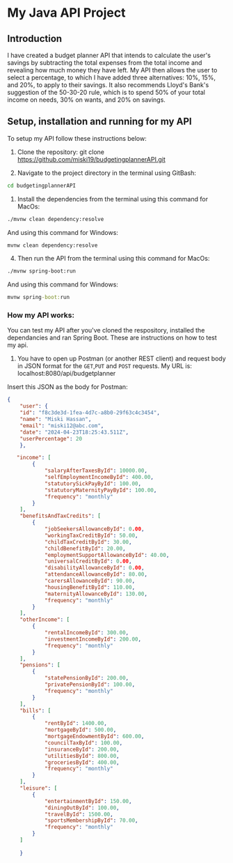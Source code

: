 # **My Java API Project**

## **Introduction**
I have created a budget planner API that intends to calculate the user's savings by subtracting the total expenses from the total income and revealing how much money they have left. My API then allows the user to select a percentage, to which I have added three alternatives: 10%, 15%, and 20%, to apply to their savings. It also recommends Lloyd's Bank's suggestion of the 50-30-20 rule, which is to spend 50% of your total income on needs, 30% on wants, and 20% on savings.


## Setup, installation and running for my API
To setup my API follow these instructions below:
1. Clone the repository: git clone https://github.com/miski19/budgetingplannerAPI.git

1. Navigate to the project directory in the terminal using GitBash: 
```sh
cd budgetingplannerAPI
```
1. Install the dependencies from the terminal using this command for MacOs:

```sh
./mvnw clean dependency:resolve
```
And using this command for Windows:
```cmd
mvnw clean dependency:resolve
```
4. Then run the API from the terminal using this command for MacOs:
```sh
./mvnw spring-boot:run
```
And using this command for Windows: 
```cmd
mvnw spring-boot:run
```
### **How my API works:**
You can test my API after you've cloned the respository, installed the dependancies and ran Spring Boot. These are instructions on how to test my api.
1. You have to open up Postman (or another REST client) and request body in JSON format for the `GET`,`PUT` and `POST` requests. 
My URL is: localhost:8080/api/budgetplanner


Insert this JSON as the body for Postman: 
```JSON
{
    "user": {
    "id": "f8c3de3d-1fea-4d7c-a8b0-29f63c4c3454",
    "name": "Miski Hassan",
    "email": "miski12@abc.com",
    "date": "2024-04-23T18:25:43.511Z",
    "userPercentage": 20
    },

   "income": [
        {
            "salaryAfterTaxesById": 10000.00,
            "selfEmploymentIncomeById": 400.00,
            "statutorySickPayById": 100.00,
            "statutoryMaternityPayById": 100.00,
            "frequency": "monthly"
        }
    ],
    "benefitsAndTaxCredits": [
        {
            "jobSeekersAllowanceById": 0.00,
            "workingTaxCreditById": 50.00,
            "childTaxCreditById": 30.00,
            "childBenefitById": 20.00,
            "employmentSupportAllowanceById": 40.00,
            "universalCreditById": 0.00,
            "disabilityAllowanceById": 0.00,
            "attendanceAllowanceById": 80.00,
            "carersAllowanceById": 90.00,
            "housingBenefitById": 110.00,
            "maternityAllowanceById": 130.00,
            "frequency": "monthly"
        }
    ],
    "otherIncome": [
        {
            "rentalIncomeById": 300.00,
            "investmentIncomeById": 200.00,
            "frequency": "monthly"
        }
    ],
    "pensions": [
        {
            "statePensionById": 200.00,
            "privatePensionById": 100.00,
            "frequency": "monthly"
        }
    ],
    "bills": [
        {
            "rentById": 1400.00,
            "mortgageById": 500.00,
            "mortgageEndowmentById": 600.00,
            "councilTaxById": 100.00,
            "insuranceById": 200.00,
            "utilitiesById": 800.00,
            "groceriesById": 400.00,
            "frequency": "monthly"
        }
    ],
    "leisure": [
        {
            "entertainmentById": 150.00,
            "diningOutById": 100.00,
            "travelById": 1500.00,
            "sportsMembershipById": 70.00,
            "frequency": "monthly"
        }
    ]
   
    }
```
   








    
    






